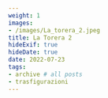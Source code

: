 ```yaml
---
weight: 1
images:
- /images/La_torera_2.jpeg
title: La Torera 2
hideExif: true
hideDate: true
date: 2022-07-23
tags:
- archive # all posts
- trasfigurazioni
---
```

